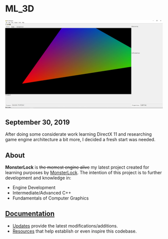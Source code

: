 # ML_3D
![alt text](Documentation/ML_3Dgui.JPG "June 5, 2019 ML_3D GUI")

## September 30, 2019

After doing some considerate work learning DirectX 11 and researching game engine architecture a bit more, I decided a fresh start was needed.

## About
**MonsterLock** is ~~the memest engine alive~~ my latest project created for learning purposes by [MonsterLock](https://github.com/MonsterLock). The intention of this project is to further development and knowledge in:
- Engine Development
- Intermediate/Advanced C++
- Fundamentals of Computer Graphics

## [Documentation](Documentation)
- [Updates](Documentation/UPDATES.md) provide the latest modifications/additions.
- [Resources](Documentation/RESOURCES.md) that help establish or even inspire this codebase.

